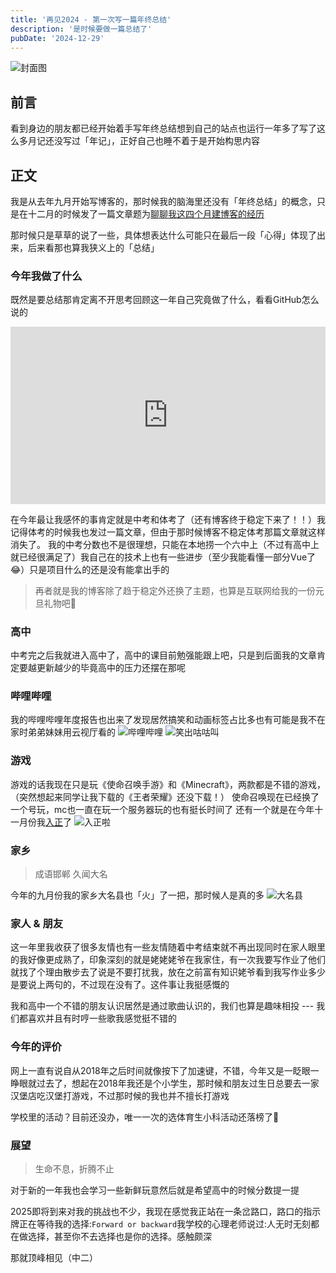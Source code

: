 ```yaml
---
title: '再见2024 - 第一次写一篇年终总结'
description: '是时候要做一篇总结了'
pubDate: '2024-12-29'
---
```


![封面图](https://cdn.linexic.top/gh/LineXic/img/img/year.webp)

## 前言

看到身边的朋友都已经开始着手写年终总结想到自己的站点也运行一年多了写了这么多月记还没写过「年记」，正好自己也睡不着于是开始构思内容

## 正文

我是从去年九月开始写博客的，那时候我的脑海里还没有「年终总结」的概念，只是在十二月的时候发了一篇文章题为[聊聊我这四个月建博客的经历](https://linexic.top/post/blog/)

那时候只是草草的说了一些，具体想表达什么可能只在最后一段「心得」体现了出来，后来看那也算我狭义上的「总结」

### 今年我做了什么

既然是要总结那肯定离不开思考回顾这一年自己究竟做了什么，看看GitHub怎么说的

<div
   style="
   position: relative; 
   padding-bottom:56.25%;
   height: 0; 
   overflow: hidden;
   max-width: 100%;
   height: auto;">
<iframe
      style="
      position:
      absolute;
      top: 0;
      left: 0; 
      width: 100%;
      height: 100%;"
      src="https://img.chengai77a6b.top/video/unwrapped-LineXic.mp4" frameborder="0" allowfullscreen>
</iframe>
</div>

在今年最让我感怀的事肯定就是中考和体考了（还有博客终于稳定下来了！！）我记得体考的时候我也发过一篇文章，但由于那时候博客不稳定体考那篇文章就这样消失了。
我的中考分数也不是很理想，只能在本地捞一个六中上（不过有高中上就已经很满足了）我自己在的技术上也有一些进步（至少我能看懂一部分Vue了😂）只是项目什么的还是没有能拿出手的

> 再者就是我的博客除了趋于稳定外还换了主题，也算是互联网给我的一份元旦礼物吧🎁

### 高中

中考完之后我就进入高中了，高中的课目前勉强能跟上吧，只是到后面我的文章肯定要越更新越少的毕竟高中的压力还摆在那呢

### 哔哩哔哩

我的哔哩哔哩年度报告也出来了发现居然搞笑和动画标签占比多也有可能是我不在家时弟弟妹妹用云视厅看的
![哔哩哔哩](https://cdn.linexic.top/gh/LineXic/img/img/blog/bilibili.webp)
![笑出咕咕叫](https://cdn.linexic.top/gh/LineXic/img/img/blog/pAxhRF1.webp)

### 游戏

游戏的话我现在只是玩《使命召唤手游》和《Minecraft》，两款都是不错的游戏，（突然想起来同学让我下载的《王者荣耀》还没下载！）
使命召唤现在已经换了一个号玩，mc也一直在玩一个服务器玩的也有挺长时间了
还有一个就是在今年十一月份我[入正](https://klpbbs.com/thread-151298-1-1.html)了
![入正啦](https://img.linexic.top/file/tHT5lwhN.png)

### 家乡

> 成语邯郸 久闻大名

今年的九月份我的家乡大名县也「火」了一把，那时候人是真的多
![大名县](https://cdn.linexic.top/gh/LineXic/img/img/blog/pEpfPeg.webp)

### 家人 & 朋友

这一年里我收获了很多友情也有一些友情随着中考结束就不再出现同时在家人眼里的我好像更成熟了，印象深刻的就是姥姥姥爷在我家住，有一次我要写作业了他们就找了个理由散步去了说是不要打扰我，放在之前富有知识姥爷看到我写作业多少是要说上两句的，不过现在没有了。这件事让我挺感慨的

我和高中一个不错的朋友认识居然是通过歌曲认识的，我们也算是趣味相投 --- 我们都喜欢并且有时哼一些歌我感觉挺不错的

### 今年的评价

网上一直有说自从2018年之后时间就像按下了加速键，不错，今年又是一眨眼一睁眼就过去了，想起在2018年我还是个小学生，那时候和朋友过生日总要去一家汉堡店吃汉堡打游戏，不过那时候的我也并不擅长打游戏

学校里的活动？目前还没办，唯一一次的选体育生小科活动还落榜了🌚

### 展望

> 生命不息，折腾不止

对于新的一年我也会学习一些新鲜玩意然后就是希望高中的时候分数提一提

2025即将到来对我的挑战也不少，我现在感觉我正站在一条岔路口，路口的指示牌正在等待我的选择:`Forward or backward`我学校的心理老师说过:人无时无刻都在做选择，甚至你不去选择也是你的选择。感触颇深

那就顶峰相见（中二）
